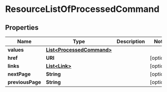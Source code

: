 

# ResourceListOfProcessedCommand


## Properties

| Name | Type | Description | Notes |
|------------ | ------------- | ------------- | -------------|
|**values** | [**List&lt;ProcessedCommand&gt;**](ProcessedCommand.md) |  |  |
|**href** | **URI** |  |  [optional] |
|**links** | [**List&lt;Link&gt;**](Link.md) |  |  [optional] |
|**nextPage** | **String** |  |  [optional] |
|**previousPage** | **String** |  |  [optional] |



